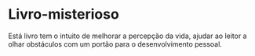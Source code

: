 # Livro-misterioso
Está livro tem o intuito de melhorar a percepção da vida, ajudar ao leitor a olhar obstáculos com um portão para o desenvolvimento pessoal.
